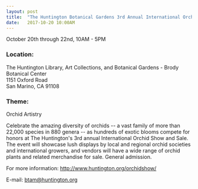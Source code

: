 ```yaml
---
layout: post
title:  "The Huntington Botanical Gardens 3rd Annual International Orchid Show"
date:   2017-10-20 10:00AM
---
```


October 20th through 22nd, 10AM - 5PM

### Location:
The Huntington Library, Art Collections, and Botanical Gardens - Brody Botanical Center  
1151 Oxford Road  
San Marino, CA 91108

### Theme:
Orchid Artistry

Celebrate the amazing diversity of orchids -- a vast family of more than 22,000 species in 880 genera -- as hundreds of exotic blooms compete for honors at The Huntington's 3rd annual International Orchid Show and Sale. The event will showcase lush displays by local and regional orchid societies and international growers, and vendors will have a wide range of orchid plants and related merchandise for sale. General admission.

For more information: http://www.huntington.org/orchidshow/

E-mail: btam@huntington.org
